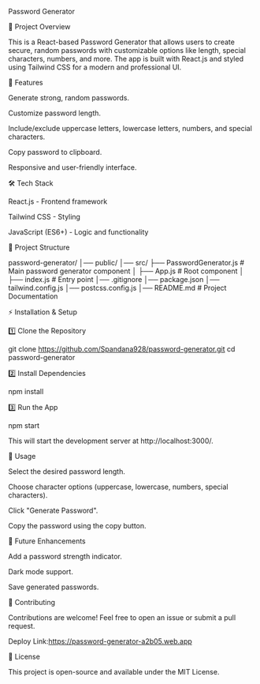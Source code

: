 Password Generator

📌 Project Overview

This is a React-based Password Generator that allows users to create secure, random passwords with customizable options like length, special characters, numbers, and more. The app is built with React.js and styled using Tailwind CSS for a modern and professional UI.

🚀 Features

Generate strong, random passwords.

Customize password length.

Include/exclude uppercase letters, lowercase letters, numbers, and special characters.

Copy password to clipboard.

Responsive and user-friendly interface.

🛠️ Tech Stack

React.js - Frontend framework

Tailwind CSS - Styling

JavaScript (ES6+) - Logic and functionality

📂 Project Structure

password-generator/
│── public/
│── src/
   ├── PasswordGenerator.js  # Main password generator component
│   ├── App.js                    # Root component
│   ├── index.js                   # Entry point
│── .gitignore
│── package.json
│── tailwind.config.js
│── postcss.config.js
│── README.md                      # Project Documentation

⚡ Installation & Setup

1️⃣ Clone the Repository

git clone https://github.com/Spandana928/password-generator.git
cd password-generator

2️⃣ Install Dependencies

npm install

3️⃣ Run the App

npm start

This will start the development server at http://localhost:3000/.



📌 Usage

Select the desired password length.

Choose character options (uppercase, lowercase, numbers, special characters).

Click "Generate Password".

Copy the password using the copy button.

🌟 Future Enhancements

Add a password strength indicator.

Dark mode support.

Save generated passwords.

🤝 Contributing

Contributions are welcome! Feel free to open an issue or submit a pull request.

Deploy Link:https://password-generator-a2b05.web.app

📝 License

This project is open-source and available under the MIT License.


